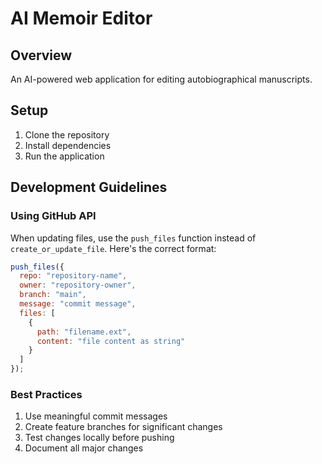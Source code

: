 # AI Memoir Editor

## Overview
An AI-powered web application for editing autobiographical manuscripts.

## Setup
1. Clone the repository
2. Install dependencies
3. Run the application

## Development Guidelines

### Using GitHub API
When updating files, use the `push_files` function instead of `create_or_update_file`. Here's the correct format:

```javascript
push_files({
  repo: "repository-name",
  owner: "repository-owner",
  branch: "main",
  message: "commit message",
  files: [
    {
      path: "filename.ext",
      content: "file content as string"
    }
  ]
});
```

### Best Practices
1. Use meaningful commit messages
2. Create feature branches for significant changes
3. Test changes locally before pushing
4. Document all major changes
